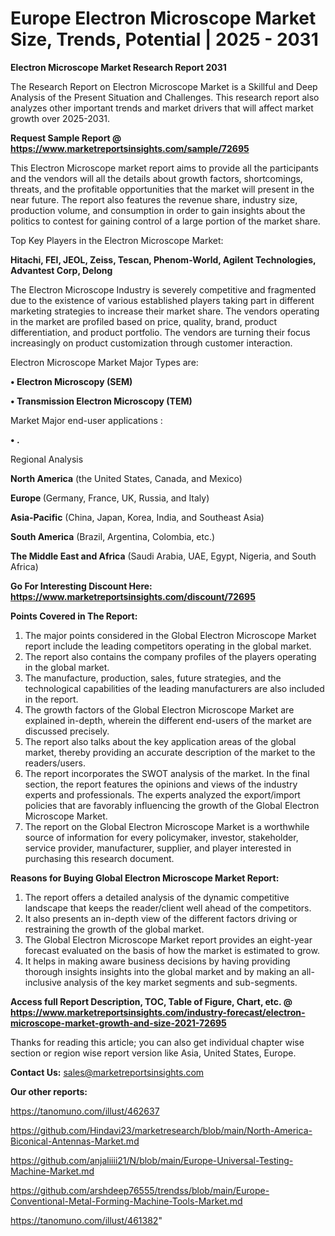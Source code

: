 # Europe Electron Microscope Market Size, Trends, Potential | 2025 - 2031

<strong>Electron Microscope Market Research Report 2031</strong>

The Research Report on Electron Microscope Market is a Skillful and Deep Analysis of the Present Situation and Challenges. This research report also analyzes other important trends and market drivers that will affect market growth over 2025-2031.

<strong>Request Sample Report @ <a href=https://www.marketreportsinsights.com/sample/72695>https://www.marketreportsinsights.com/sample/72695</a></strong>

This Electron Microscope market report aims to provide all the participants and the vendors will all the details about growth factors, shortcomings, threats, and the profitable opportunities that the market will present in the near future. The report also features the revenue share, industry size, production volume, and consumption in order to gain insights about the politics to contest for gaining control of a large portion of the market share.

Top Key Players in the Electron Microscope Market:

<strong>Hitachi, FEI, JEOL, Zeiss, Tescan, Phenom-World, Agilent Technologies, Advantest Corp, Delong</strong>

The Electron Microscope Industry is severely competitive and fragmented due to the existence of various established players taking part in different marketing strategies to increase their market share. The vendors operating in the market are profiled based on price, quality, brand, product differentiation, and product portfolio. The vendors are turning their focus increasingly on product customization through customer interaction.

Electron Microscope Market Major Types are:

<strong>• Electron Microscopy (SEM)

• Transmission Electron Microscopy (TEM)</strong>

Market Major end-user applications :

<strong>• .</strong>

Regional Analysis

</u><strong><b>North America</b></strong> (the United States, Canada, and Mexico)

<strong><b>Europe </b></strong>(Germany, France, UK, Russia, and Italy)

<strong><b>Asia-Pacific</b></strong> (China, Japan, Korea, India, and Southeast Asia)

<strong><b>South America</b></strong> (Brazil, Argentina, Colombia, etc.)

<strong><b>The Middle East and Africa</b></strong> (Saudi Arabia, UAE, Egypt, Nigeria, and South Africa)

<strong>Go For Interesting Discount Here: <a href=https://www.marketreportsinsights.com/discount/72695>https://www.marketreportsinsights.com/discount/72695</a></strong>

<strong>Points Covered in The Report:</strong>
<ol>
  <li>The major points considered in the Global Electron Microscope Market report include the leading competitors operating in the global market.</li>
  <li>The report also contains the company profiles of the players operating in the global market.</li>
  <li>The manufacture, production, sales, future strategies, and the technological capabilities of the leading manufacturers are also included in the report.</li>
  <li>The growth factors of the Global Electron Microscope Market are explained in-depth, wherein the different end-users of the market are discussed precisely.</li>
  <li>The report also talks about the key application areas of the global market, thereby providing an accurate description of the market to the readers/users.</li>
  <li>The report incorporates the SWOT analysis of the market. In the final section, the report features the opinions and views of the industry experts and professionals. The experts analyzed the export/import policies that are favorably influencing the growth of the Global Electron Microscope Market.</li>
  <li>The report on the Global Electron Microscope Market is a worthwhile source of information for every policymaker, investor, stakeholder, service provider, manufacturer, supplier, and player interested in purchasing this research document.</li>
</ol>
<strong>Reasons for Buying Global Electron Microscope Market Report:</strong>

<ol>
  <li>The report offers a detailed analysis of the dynamic competitive landscape that keeps the reader/client well ahead of the competitors.</li>
  <li>It also presents an in-depth view of the different factors driving or restraining the growth of the global market.</li>
  <li>The Global Electron Microscope Market report provides an eight-year forecast evaluated on the basis of how the market is estimated to grow.</li>
  <li>It helps in making aware business decisions by having providing thorough insights insights into the global market and by making an all-inclusive analysis of the key market segments and sub-segments.</li>
</ol>
<strong>Access full Report Description, TOC, Table of Figure, Chart, etc. @ <a href=https://www.marketreportsinsights.com/industry-forecast/electron-microscope-market-growth-and-size-2021-72695>https://www.marketreportsinsights.com/industry-forecast/electron-microscope-market-growth-and-size-2021-72695</a></strong>


Thanks for reading this article; you can also get individual chapter wise section or region wise report version like Asia, United States, Europe.

<strong>Contact Us:</strong>
sales@marketreportsinsights.com

<strong>Our other reports:</strong>

<a href=https://tanomuno.com/illust/462637>https://tanomuno.com/illust/462637</a>

<a href=https://github.com/Hindavi23/marketresearch/blob/main/North-America-Biconical-Antennas-Market.md>https://github.com/Hindavi23/marketresearch/blob/main/North-America-Biconical-Antennas-Market.md</a>

<a href=https://github.com/anjaliiii21/N/blob/main/Europe-Universal-Testing-Machine-Market.md>https://github.com/anjaliiii21/N/blob/main/Europe-Universal-Testing-Machine-Market.md</a>

<a href=https://github.com/arshdeep76555/trendss/blob/main/Europe-Conventional-Metal-Forming-Machine-Tools-Market.md>https://github.com/arshdeep76555/trendss/blob/main/Europe-Conventional-Metal-Forming-Machine-Tools-Market.md</a>

<a href=https://tanomuno.com/illust/461382>https://tanomuno.com/illust/461382</a>"
